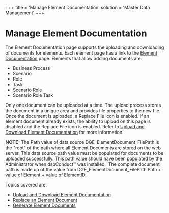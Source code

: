 +++
title = 'Manage Element Documentation'
solution = 'Master Data Management'
+++

# Manage Element Documentation

The Element Documentation page supports the uploading and downloading of
documents for elements. Each element page has a link to the [Element
Documentation](../Page_Desc/Element_Documentation) page. Elements
that allow adding documents are:

  - Business Process
  - Scenario
  - Role
  - Task
  - Scenario Role
  - Scenario Role Task

Only one document can be uploaded at a time. The upload process stores
the document in a unique area and provides file properties to the new
file. Once the document is uploaded, a Replace File icon is enabled. If
an element document already exists, the ability to upload on this page
is disabled and the Replace File icon is enabled. Refer to [Upload and
Download Element
Documentation](Upload_and_Download_Element_Documentation) for more
information.

<span style="font-size: 11.0pt;color: #333333;font-weight: bold;">NOTE:</span>
The Path value of data source DGE\_ElementDocument\_FilePath is the
"root" of the path where all Element Documents are stored on the web
server. This data source path value must be populated for documents to
be uploaded successfully. This path value should have been populated by
the Administrator when dspConduct™ was installed.  The complete document
path is made up of the value from DGE\_ElementDocument\_FilePath Path +
value of Element + value of ElementID.

Topics covered are:

  - [Upload and Download Element
    Documentation](Upload_and_Download_Element_Documentation)
  - [Replace an Element Document](Replace_an_Element_Document)
  - [Generate Element Documents](Generate_Element_Documents)
